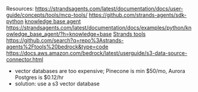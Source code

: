 Resources:
https://strandsagents.com/latest/documentation/docs/user-guide/concepts/tools/mcp-tools/
https://github.com/strands-agents/sdk-python
[knowledge base agent](https://github.com/strands-agents/docs/blob/main/docs/examples/python/knowledge_base_agent.py)
https://strandsagents.com/latest/documentation/docs/examples/python/knowledge_base_agent/?h=knowledge+base
[Strands tools](https://github.com/strands-agents/tools) https://github.com/search?q=repo%3Astrands-agents%2Ftools%20bedrock&type=code
https://docs.aws.amazon.com/bedrock/latest/userguide/s3-data-source-connector.html

- vector databases are too expensive; Pinecone is min $50/mo, Aurora Postgres is $0.12/hr
- solution: use a s3 vector database